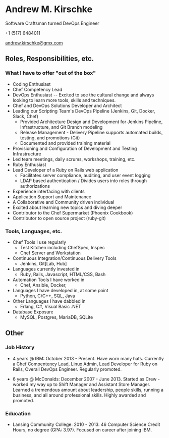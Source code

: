 # Andrew M. Kirschke
Software Craftsman turned DevOps Engineer

+1 (517) 6484011

andrew.kirschke@gmx.com

## Roles, Responsibilities, etc.

### What I have to offer "out of the box"
* Coding Enthusiast
* Chef Competency Lead
* DevOps Enthusiast -- Excited to see the cultural change and always looking to learn more tools, skills and techniques. 
* Chef and DevOps Solutions Developer and Architect
* Leading our Scripting Team's DevOps Pipeline (Jenkins, Git, Docker, Slack, Chef)
  * Provided Architecture Design and Development for Jenkins Pipeline, Infrastructure, and Git Branch modeling
  * Release Management - Delivery Pipeline supports automated builds, testing, and promotions (Git)
  * Documented and provided training material
* Provisioning and Configuration of Development and Testing Infrastructure
* Led team meetings, daily scrums, workshops, training, etc.
* Ruby Enthusiast
* Lead Developer of a Ruby on Rails web application 
  * Facilitates server compliance, auditing, and user event logging
  * LDAP based authentication / Divides users into roles through authorizations
* Experience interfacing with clients
* Application Support and Maintenance
* A Collaborative and Community driven individual
* Excited about learning new topics and diving deeper
* Contributor to the Chef Supermarket (Phoenix Cookbook)
* Contributor to open source project (ruby-git)

### Tools, Languages, etc.
* Chef Tools I use regularly
  * Test Kitchen including ChefSpec, Inspec
  * Chef Server and Workstation
* Continuous Integration/Continuous Delivery Tools
  * Jenkins, Git[Lab, Hub]
* Languages currently invested in
  * Ruby, Rails, Javascript, HTML/CSS, Bash
* Automation Tools I have worked in
  * Chef, Ansible, Docker, 
* Languages I have developed in, at some point
  * Python, C/C++, SQL, Java
* Other Languages I have dabbled in
  * Erlang, C#, Visual Basic .NET
* Database Exposure
  * MySQL, Postgres, MariaDB, SQLite

## Other
### Job History
* 4 years @ IBM: October 2013 - Present. Have worn many hats.  Currently a Chef Compentency Lead, Linux Admin, Lead Developer for Ruby on Rails, Overall DevOps Engineer.  Regularly promoted.

* 6 years @ McDonalds: December 2007 - June 2013. Started as Crew - worked my way up to Shift Manager and Assistant Store Manager.  Learned a tremendous amount about leadership, people skills, running a business, and all around professional skills.  Highly awarded and promoted.

### Education

* Lansing Community College: 2010 - 2013. 46 Computer Science Credit Hours, no degree (GPA: 3.97).  Focused on career after joining IBM.

